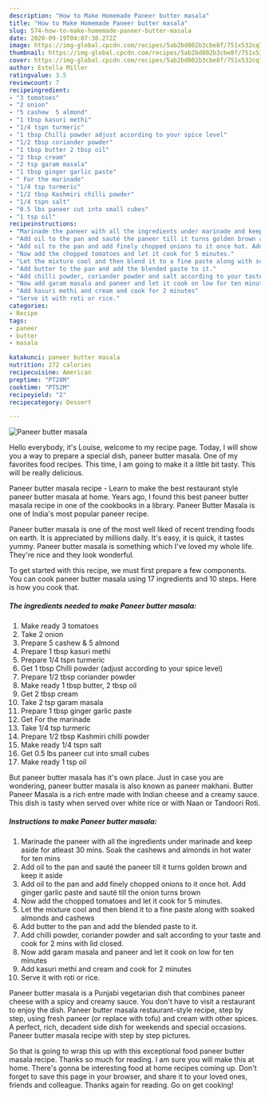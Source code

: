 ```yaml
---
description: "How to Make Homemade Paneer butter masala"
title: "How to Make Homemade Paneer butter masala"
slug: 574-how-to-make-homemade-paneer-butter-masala
date: 2020-09-19T04:07:38.272Z
image: https://img-global.cpcdn.com/recipes/5ab2bd802b3cbe8f/751x532cq70/paneer-butter-masala-recipe-main-photo.jpg
thumbnail: https://img-global.cpcdn.com/recipes/5ab2bd802b3cbe8f/751x532cq70/paneer-butter-masala-recipe-main-photo.jpg
cover: https://img-global.cpcdn.com/recipes/5ab2bd802b3cbe8f/751x532cq70/paneer-butter-masala-recipe-main-photo.jpg
author: Estella Miller
ratingvalue: 3.5
reviewcount: 7
recipeingredient:
- "3 tomatoes"
- "2 onion"
- "5 cashew  5 almond"
- "1 tbsp kasuri methi"
- "1/4 tspn turmeric"
- "1 tbsp Chilli powder adjust according to your spice level"
- "1/2 tbsp coriander powder"
- "1 tbsp butter 2 tbsp oil"
- "2 tbsp cream"
- "2 tsp garam masala"
- "1 tbsp ginger garlic paste"
- " For the marinade"
- "1/4 tsp turmeric"
- "1/2 tbsp Kashmiri chilli powder"
- "1/4 tspn salt"
- "0.5 lbs paneer cut into small cubes"
- "1 tsp oil"
recipeinstructions:
- "Marinade the paneer with all the ingredients under marinade and keep aside for atleast 30 mins. Soak the cashews and almonds in hot water for ten mins"
- "Add oil to the pan and sauté the paneer till it turns golden brown and keep it aside"
- "Add oil to the pan and add finely chopped onions to it once hot. Add ginger garlic paste and sauté till the onion turns brown"
- "Now add the chopped tomatoes and let it cook for 5 minutes."
- "Let the mixture cool and then blend it to a fine paste along with soaked almonds and cashews"
- "Add butter to the pan and add the blended paste to it."
- "Add chilli powder, coriander powder and salt according to your taste and cook for 2 mins with lid closed."
- "Now add garam masala and paneer and let it cook on low for ten minutes"
- "Add kasuri methi and cream and cook for 2 minutes"
- "Serve it with roti or rice."
categories:
- Recipe
tags:
- paneer
- butter
- masala

katakunci: paneer butter masala 
nutrition: 272 calories
recipecuisine: American
preptime: "PT28M"
cooktime: "PT52M"
recipeyield: "2"
recipecategory: Dessert

---
```



![Paneer butter masala](https://img-global.cpcdn.com/recipes/5ab2bd802b3cbe8f/751x532cq70/paneer-butter-masala-recipe-main-photo.jpg)

Hello everybody, it's Louise, welcome to my recipe page. Today, I will show you a way to prepare a special dish, paneer butter masala. One of my favorites food recipes. This time, I am going to make it a little bit tasty. This will be really delicious.

Paneer butter masala recipe - Learn to make the best restaurant style paneer butter masala at home. Years ago, I found this best paneer butter masala recipe in one of the cookbooks in a library. Paneer Butter Masala is one of India&#39;s most popular paneer recipe.

Paneer butter masala is one of the most well liked of recent trending foods on earth. It is appreciated by millions daily. It's easy, it is quick, it tastes yummy. Paneer butter masala is something which I've loved my whole life. They're nice and they look wonderful.


To get started with this recipe, we must first prepare a few components. You can cook paneer butter masala using 17 ingredients and 10 steps. Here is how you cook that.

<!--inarticleads1-->

##### The ingredients needed to make Paneer butter masala:

1. Make ready 3 tomatoes
1. Take 2 onion
1. Prepare 5 cashew &amp; 5 almond
1. Prepare 1 tbsp kasuri methi
1. Prepare 1/4 tspn turmeric
1. Get 1 tbsp Chilli powder (adjust according to your spice level)
1. Prepare 1/2 tbsp coriander powder
1. Make ready 1 tbsp butter, 2 tbsp oil
1. Get 2 tbsp cream
1. Take 2 tsp garam masala
1. Prepare 1 tbsp ginger garlic paste
1. Get  For the marinade
1. Take 1/4 tsp turmeric
1. Prepare 1/2 tbsp Kashmiri chilli powder
1. Make ready 1/4 tspn salt
1. Get 0.5 lbs paneer cut into small cubes
1. Make ready 1 tsp oil


But paneer butter masala has it&#39;s own place. Just in case you are wondering, paneer butter masala is also known as paneer makhani. Butter Paneer Masala is a rich entre made with Indian cheese and a creamy sauce. This dish is tasty when served over white rice or with Naan or Tandoori Roti. 

<!--inarticleads2-->

##### Instructions to make Paneer butter masala:

1. Marinade the paneer with all the ingredients under marinade and keep aside for atleast 30 mins. Soak the cashews and almonds in hot water for ten mins
1. Add oil to the pan and sauté the paneer till it turns golden brown and keep it aside
1. Add oil to the pan and add finely chopped onions to it once hot. Add ginger garlic paste and sauté till the onion turns brown
1. Now add the chopped tomatoes and let it cook for 5 minutes.
1. Let the mixture cool and then blend it to a fine paste along with soaked almonds and cashews
1. Add butter to the pan and add the blended paste to it.
1. Add chilli powder, coriander powder and salt according to your taste and cook for 2 mins with lid closed.
1. Now add garam masala and paneer and let it cook on low for ten minutes
1. Add kasuri methi and cream and cook for 2 minutes
1. Serve it with roti or rice.


Paneer butter masala is a Punjabi vegetarian dish that combines paneer cheese with a spicy and creamy sauce. You don&#39;t have to visit a restaurant to enjoy the dish. Paneer butter masala restaurant-style recipe, step by step, using fresh paneer (or replace with tofu) and cream with other spices. A perfect, rich, decadent side dish for weekends and special occasions. Paneer butter masala recipe with step by step pictures. 

So that is going to wrap this up with this exceptional food paneer butter masala recipe. Thanks so much for reading. I am sure you will make this at home. There's gonna be interesting food at home recipes coming up. Don't forget to save this page in your browser, and share it to your loved ones, friends and colleague. Thanks again for reading. Go on get cooking!
